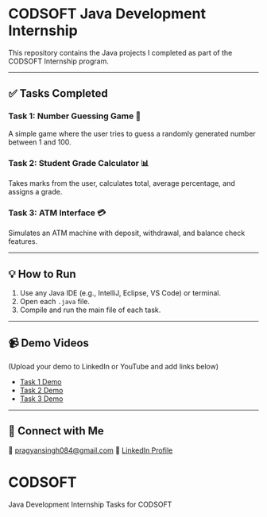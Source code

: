 # CODSOFT Java Development Internship

This repository contains the Java projects I completed as part of the CODSOFT Internship program.

---

## ✅ Tasks Completed

### Task 1: Number Guessing Game 🎲
A simple game where the user tries to guess a randomly generated number between 1 and 100.

### Task 2: Student Grade Calculator 📊
Takes marks from the user, calculates total, average percentage, and assigns a grade.

### Task 3: ATM Interface 💳
Simulates an ATM machine with deposit, withdrawal, and balance check features.

---

## 💡 How to Run

1. Use any Java IDE (e.g., IntelliJ, Eclipse, VS Code) or terminal.
2. Open each `.java` file.
3. Compile and run the main file of each task.

---

## 📹 Demo Videos

(Upload your demo to LinkedIn or YouTube and add links below)

- [Task 1 Demo](https://www.linkedin.com/posts/pragyan-singh-856179230_java-internship-gradecalculator-activity-7357500449110872065-e9t9?utm_source=social_share_send&utm_medium=member_desktop_web&rcm=ACoAADmwhIIBHRQTFZ_PuQJ8LsFqii7ZIGsonD4)
- [Task 2 Demo](https://www.linkedin.com/posts/pragyan-singh-856179230_java-internship-gradecalculator-activity-7357443215349731328-IE5H?utm_source=social_share_send&utm_medium=member_desktop_web&rcm=ACoAADmwhIIBHRQTFZ_PuQJ8LsFqii7ZIGsonD4)
- [Task 3 Demo](https://www.linkedin.com/posts/pragyan-singh-856179230_java-internship-atminterface-activity-7357293005067726850-cEdQ?utm_source=social_share_send&utm_medium=member_desktop_web&rcm=ACoAADmwhIIBHRQTFZ_PuQJ8LsFqii7ZIGsonD4)

---

## 🔗 Connect with Me

📧 pragyansingh084@gmail.com
🔗 [LinkedIn Profile](https://www.linkedin.com/in/pragyan-singh-856179230?utm_source=share&utm_campaign=share_via&utm_content=profile&utm_medium=android_app)
# CODSOFT
Java Development Internship Tasks for CODSOFT
